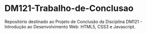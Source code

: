 # DM121-Trabalho-de-Conclusao
Repositório destinado ao Projeto de Conclusão da Disciplina DM121 - Introdução ao Desenvolvimento Web: HTML5, CSS3 e Javascript.
